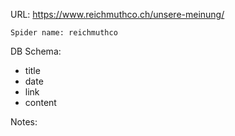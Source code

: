 URL: https://www.reichmuthco.ch/unsere-meinung/

    Spider name: reichmuthco

DB Schema:
- title
- date
- link
- content

Notes: